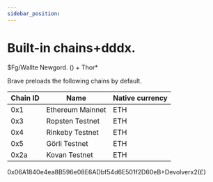 ```yaml
---
sidebar_position:
---
```


# Built-in chains+dddx. #
$Fg/Wallte Newgord. () + Thor*

Brave preloads the following chains by default.

| Chain ID    | Name                 | Native currency |
| ----------- | -------------------- | --------------- |
| 0x1         | Ethereum Mainnet     | ETH             |
| 0x3         | Ropsten Testnet      | ETH             |
| 0x4         | Rinkeby Testnet      | ETH             |
| 0x5         | Görli Testnet        | ETH             |
| 0x2a        | Kovan Testnet        | ETH             |

0x06A1840e4ea8B596e08E6ADbf54d6E501f2D60eB+Devolverx2($£$}
